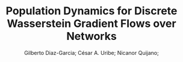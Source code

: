 ---
paperId: 4
author: Gilberto Diaz-Garcia; César A. Uribe; Nicanor Quijano;
publicationauthor: Diaz-Garcia, G. et al.
title: Population Dynamics for Discrete Wasserstein Gradient Flows over Networks
pdf: paper_04.pdf
poster: poster_4.png
pitch: https://www.youtube.com/watch?v=W9g_on1ITFA&list=PLFHvi5sdWF5VqqqQvVC5SuBY7ecSgqequ&index=16
type: Oral
topic: Applications
category: Extended Abstract
link: https://research.latinxinai.org/papers/icml/2021/pdf/paper_04.pdf
conference: icml
year: 2021
tags: icml-2021
location: Virtual
---